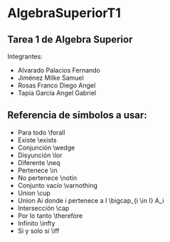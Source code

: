 # AlgebraSuperiorT1
## Tarea 1 de Algebra Superior
Integrantes:
- Alvarado Palacios Fernando
- Jiménez Milke Samuel
- Rosas Franco Diego Angel
- Tapia García Angel Gabriel

## Referencia de simbolos a usar:
- Para todo \forall
- Existe \exists
- Conjunción \wedge
- Disyunción \lor
- Diferente \neq
- Pertenece \in
- No pertenece \notin
- Conjunto vacío \varnothing
- Union \cup
- Union Ai donde i pertenece a I \bigcap_{i \in I} A_i
- Intersección \cap
- Por lo tanto \therefore
- Infinito \infty
- Si y solo si \iff

